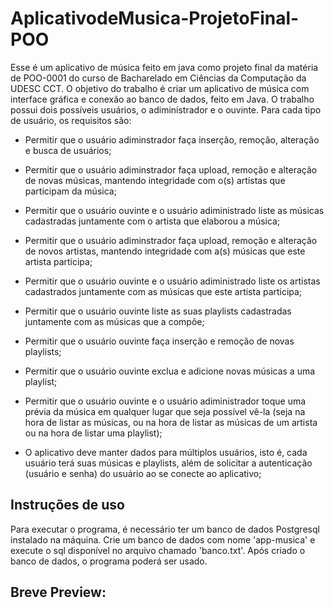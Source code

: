 # AplicativodeMusica-ProjetoFinal-POO

Esse é um aplicativo de música feito em java como projeto final da matéria de POO-0001 do curso de Bacharelado em Ciências da Computação da UDESC CCT. O objetivo do trabalho é criar um aplicativo de música com interface gráfica e conexão ao banco de dados, feito em Java. O trabalho possui dois possíveis usuários, o adiministrador e o ouvinte. Para cada tipo de usuário, os requisitos são:

- Permitir que o usuário adiminstrador faça inserção, remoção, alteração e busca de usuários;

- Permitir que o usuário adiminstrador faça upload, remoção e alteração de novas músicas, mantendo integridade com o(s) artistas que participam da música;

- Permitir que o usuário ouvinte e o usuário adiministrado liste as músicas cadastradas juntamente com o artista que elaborou a música;

- Permitir que o usuário adiminstrador faça upload, remoção e alteração de novos artistas, mantendo integridade com a(s) músicas que este artista participa;

- Permitir que o usuário ouvinte e o usuário adiministrado liste os artistas cadastrados juntamente com as músicas que este artista participa;

- Permitir que o usuário ouvinte liste as suas playlists cadastradas juntamente com as músicas que a compõe;

- Permitir que o usuário ouvinte faça inserção e remoção de novas playlists;

- Permitir que o usuário ouvinte exclua e adicione novas músicas a uma playlist;

- Permitir que o usuário ouvinte e o usuário adiministrador toque uma prévia da música em qualquer lugar que seja possível vê-la (seja na hora de listar as músicas, ou na hora de listar as músicas de um artista ou na hora de listar uma playlist);

- O aplicativo deve manter dados para múltiplos usuários, isto é, cada usuário terá suas músicas e playlists, além de solicitar a autenticação (usuário e senha) do usuário ao se conecte ao aplicativo;

## Instruções de uso
Para executar o programa, é necessário ter um banco de dados Postgresql instalado na máquina. Crie um banco de dados com nome 'app-musica' e execute o sql disponível no arquivo chamado 'banco.txt'. Após criado o banco de dados, o programa poderá ser usado.

## Breve Preview:
